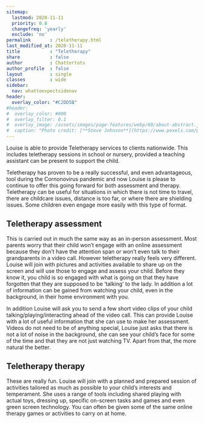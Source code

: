 ```yaml
---
sitemap:
  lastmod: 2020-11-11
  priority: 0.8
  changefreq: 'yearly'
  exclude: 'no'
permalink       : /teletherapy.html
last_modified_at: 2020-11-11
title           : "Teletherapy"
share           : false
author          : Chattertots
author_profile  : false
layout          : single
classes         : wide
sidebar:
  nav: whattoexpectsidenav
header:
  overlay_color: "#C2DD5B"
#header:
#  overlay_color: #000
#  overlay_filter: 0.1
#  overlay_image: /assets/images/page-features/webp/60/about-abstract.jpg
#  caption: "Photo credit: [**Steve Johnson**](https://www.pexels.com/@steve)"
---
```

Louise is able to provide Teletherapy services to clients nationwide.  This includes teletherapy sessions in school or nursery, provided a teaching assistant can be present to support the child.   

Teletherapy has proven to be a really successful, and even advantageous, tool during the Cornonovirus pandemic and now Louise is please to continue to offer this going forward for both assessment and therapy.  Teletherapy can be useful for situations in which there is not time to travel, there are childcare issues, distance is too far, or where there are shielding issues.  Some children even engage more easily with this type of format.   

## Teletherapy assessment
This is carried out in much the same way as an in-person assessment.  Most parents worry that their child won’t engage with an online assessment because they don’t have the attention span or won’t even talk to their grandparents in a video call.  However teletherapy really feels very different.  Louise will join with pictures and activities available to share up on the screen and will use those to engage and assess your child.  Before they know it, you child is so engaged with what is going on that they have forgotten that they are supposed to be ‘talking’ to the lady.  In addition a lot of information can be gained from watching your child, even in the background, in their home environment with you.   

In addition Louise will ask you to send a few short video clips of your child talking/playing/interacting ahead of the video call.   This can provide Louise with a lot of useful information that she can use to make her assessment.  Videos do not need to be of anything special, Louise just asks that there is not a lot of noise in the background, she can see your child’s face for some of the time and that they are not just watching TV.  Apart from that, the more natural the better.   


## Teletherapy therapy
These are really fun.  Louise will join with a planned and prepared session of activities tailored as much as possible to your child’s interests and temperament.  She uses a range of tools including shared playing with actual toys, dressing up, specific on-screen tasks and games and even green screen technology.  You can often be given some of the same online therapy games or activities to carry on at home. 


